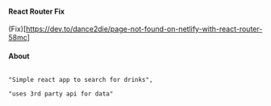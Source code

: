 #### React Router Fix

(Fix)[https://dev.to/dance2die/page-not-found-on-netlify-with-react-router-58mc]

#### About

```

"Simple react app to search for drinks",

```

```
"uses 3rd party api for data"
```
